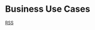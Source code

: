 # Business Use Cases

[RSS](https://charleshoffmancpa.github.io/examples/business-use-cases/rss.xml)
